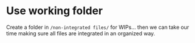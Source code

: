 # Use working folder
Create a folder in `/non-integrated files/` for WIPs... then we can take our time making sure all files are integrated in an organized way.
